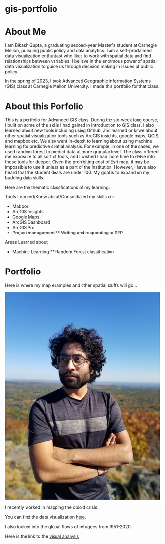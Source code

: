 # gis-portfolio

# About Me

I am Bikash Gupta, a graduating second-year Master's student at Carnegie Mellon, pursuing public policy and data analytics. I am a self-proclaimed data visualization enthusiast who likes to work with spatial data and find relationships between variables. I believe in the enormous power of spatial data visualization to guide us through decision making in issues of public policy. 

In the spring of 2023, I took Advanced Geographic Information Systems (GIS) class at Carnegie Mellon University. I made this portfolio for that class.


# About this Porfolio

This is a portfolio for Advanced GIS class. During the six-week long course, I built on some of the skills I had gained in Introduction to GIS class. I also learned about new tools including using Github, and learned or knwe about other spatial visualization tools such as ArcGIS insights, google maps, QGIS, and mapbox etc. We also went in-depth to learning about using machine learning for predictive spatial analysis. For example, in one of the cases, we used random forest to predict data at more granular level. The class offered me exposure to all sort of tools, and I wished I had more time to delve into these tools for deeper. Given the prohibiting cost of Esri map, it may be impossible to use it unless as a part of the institution. However, I have also heard that the student deals are under 100. My goal is to expand on my budding data skills.

Here are the thematic classfications of my learning: 

Tools Learned/Knew about/Consoldiated my skills on: 
* Mabpox
* ArcGIS Insights
* Google Maps
* ArcGIS Dashboard 
* ArcGIS Pro
* Project management
** Writing and responding to RFP

Areas Learned about
* Machine Learning
** Random Forest classification


# Portfolio

Here is where my map examples and other spatial stuffs will go...

<img src = "https://raw.githubusercontent.com/iambikashgupta/gis-portfolio/main/4d472708-e58f-44af-9cb7-6b23de5db6b4.JPG"> 

I recently worked in mapping the opioid crisis. 

You can find the data visualization [here](https://insights.arcgis.com/#/view/aa939c7bb447456cbecbe1066a327aa5).

I also looked into the global flows of refugees from 1951-2020. 

Here is the link to the [visual analysis](https://insights.arcgis.com/#/view/076994654a3448e186b11edbb48b500b) 
